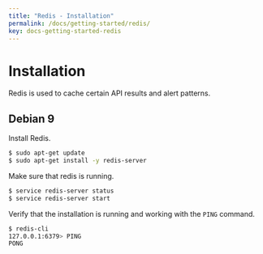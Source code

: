 ```yaml
---
title: "Redis - Installation"
permalink: /docs/getting-started/redis/
key: docs-getting-started-redis
---
```


# Installation

Redis is used to cache certain API results and alert patterns.

## Debian 9

Install Redis.

```bash
$ sudo apt-get update
$ sudo apt-get install -y redis-server
```

Make sure that redis is running.

```bash
$ service redis-server status
$ service redis-server start
```

Verify that the installation is running and working with the `PING` command.

```bash
$ redis-cli 
127.0.0.1:6379> PING
PONG
```